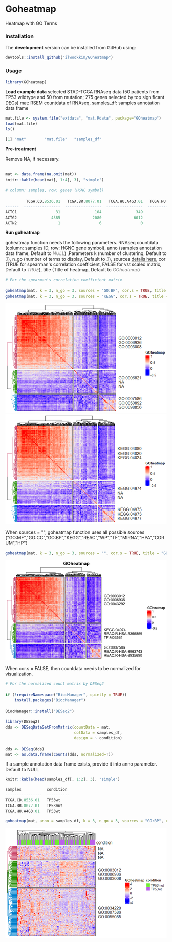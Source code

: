
# **Goheatmap**
Heatmap with GO Terms

### Installation

The **development** version can be installed from GitHub using:

``` r
devtools::install_github("ilwookkim/GOheatmap")
```

### Usage

``` r
library(GOheatmap)
```

**Load example data**
selected STAD-TCGA RNAseq data (50 patients from TP53 wildtype and 50 from mutation; 275 genes selected by top significant DEGs) mat: RSEM countdata of RNAseq, samples_df: samples annotation data frame

``` r 
mat.file <- system.file("extdata", "mat.Rdata", package="GOheatmap")
load(mat.file)
ls()
```

``` r
[1] "mat"        "mat.file"   "samples_df"
```
**Pre-treatment**

Remove NA, if necessary.

``` r

mat <- data.frame(na.omit(mat))
knitr::kable(head(mat[, 1:4], 3), "simple")

# column: samples, row: genes (HGNC symbol)

         TCGA.CD.8536.01   TCGA.BR.8077.01   TCGA.HU.A4G3.01   TCGA.HU.A4H4.01
------  ----------------  ----------------  ----------------  ----------------
ACTC1                 31               104               349                37
ACTG2               4385              2080              6012              1236
ACTN2                  1                 6                 0                 1
```

**Run goheatmap**

goheatmap function needs the following parameters. 
RNAseq countdata (column: samples ID, row: HGNC gene symbol), anno (samples annotation data frame, Default to <span style="color:grey">*NULL*</span>) ,Parameters k (number of clustering, Default to <span style="color:grey">*3*</span>), n_go (number of terms to display, Default to <span style="color:grey">*3*</span>), sources [details here](https://biit.cs.ut.ee/gprofiler/page/apis), cor (TRUE for spearman's correlation coefficient, FALSE for vst scaled matrix, Default to <span style="color:grey">*TRUE*</span>), title (Title of heatmap, Default to <span style="color:grey">*GOheatmap*</span>)


``` r
# For the spearman's correlation coefficient matrix

goheatmap(mat, k = 3, n_go = 3, sources = "GO:BP", cor.s = TRUE, title = "GOheatmap")
goheatmap(mat, k = 3, n_go = 3, sources = "KEGG", cor.s = TRUE, title = "GOheatmap")
```

<img src="inst/extdata/example_go.bp.png"/>
<img src="inst/extdata/example_kegg.png"/>

When sources = "", goheatmap function uses all possible sources ("GO:MF","GO:CC","GO:BP","KEGG","REAC","WP","TF","MIRNA","HPA","CORUM","HP")

``` r
goheatmap(mat, k = 3, n_go = 3, sources = "", cor.s = TRUE, title = "GOheatmap")
```

<img src="inst/extdata/example_all.png"/>


When cor.s = FALSE, then countdata needs to be normalized for visualization.

``` r
# For the normalized count matrix by DESeq2

if (!requireNamespace("BiocManager", quietly = TRUE))
    install.packages("BiocManager")

BiocManager::install("DESeq2")

library(DESeq2)
dds <- DESeqDataSetFromMatrix(countData = mat,
                              colData = samples_df,
                              design = ~ condition)

dds <- DESeq(dds)
mat <- as.data.frame(counts(dds, normalized=T))
```
If a sample annotation data frame exists, provide it into anno parameter. Default to NULL

```r
knitr::kable(head(samples_df[, 1:2], 3), "simple")
```

```r
samples           condition 
----------------  ----------
TCGA.CD.8536.01   TP53wt    
TCGA.BR.8077.01   TP53mut   
TCGA.HU.A4G3.01   TP53wt    
```

```r
goheatmap(mat, anno = samples_df, k = 3, n_go = 3, sources = "GO:BP", cor.s = FALSE, title = "GOheatmap")
```

<img src="inst/extdata/example_go.bp2.png"/>
